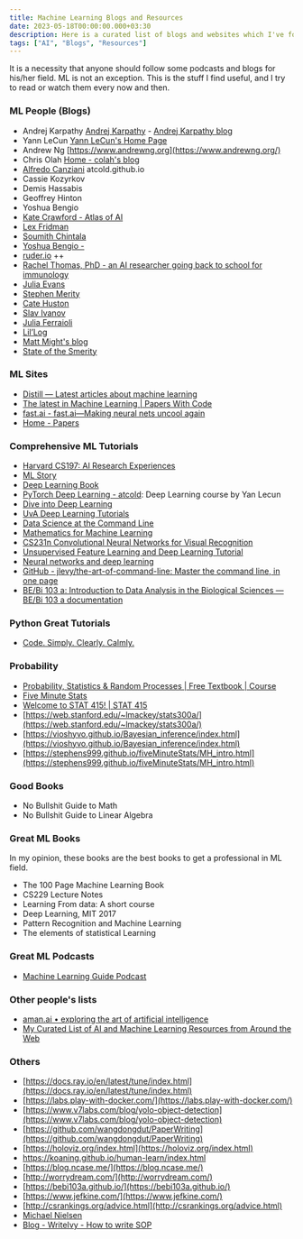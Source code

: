 ```yaml
---
title: Machine Learning Blogs and Resources
date: 2023-05-18T00:00:00.000+03:30
description: Here is a curated list of blogs and websites which I've found and used in the AI field. 
tags: ["AI", "Blogs", "Resources"]
---
```


It is a necessity that anyone should follow some podcasts and blogs for his/her field. ML is not an exception. This is the stuff I find useful, and I try to read or watch them every now and then. 

### ML People (Blogs)

- Andrej Karpathy [Andrej Karpathy](https://karpathy.ai/) - [Andrej Karpathy blog](https://karpathy.github.io/)
- Yann LeCun [Yann LeCun's Home Page](http://yann.lecun.com/)
- Andrew Ng [https://www.andrewng.org](https://www.andrewng.org/)
- Chris Olah [Home - colah's blog](https://colah.github.io/)
- [Alfredo Canziani](https://atcold.github.io/) atcold.github.io
- Cassie Kozyrkov
- Demis Hassabis
- Geoffrey Hinton
- Yoshua Bengio
- [Kate Crawford - Atlas of AI](https://www.katecrawford.net/)
- [Lex Fridman](https://lexfridman.com/)
- [Soumith Chintala](https://soumith.ch/)
- [Yoshua Bengio -](https://yoshuabengio.org/)
- [ruder.io](https://www.ruder.io/) ++
- [Rachel Thomas, PhD - an AI researcher going back to school for immunology](https://rachel.fast.ai/)
- [Julia Evans](https://jvns.ca/)
- [Stephen Merity](https://smerity.com/articles/articles.html)
- [Cate Huston](https://cate.blog/)
- [Slav Ivanov](https://blog.slavv.com/)
- [Julia Ferraioli](https://blog.juliaferraioli.com/)
- [Lil’Log](https://lilianweng.github.io/)
- [Matt Might's blog](https://matt.might.net/articles/)
- [State of the Smerity](https://state.smerity.com/articles)

### ML Sites
- [Distill — Latest articles about machine learning](https://distill.pub/)
- [The latest in Machine Learning | Papers With Code](https://paperswithcode.com/)
- [fast.ai - fast.ai—Making neural nets uncool again](https://www.fast.ai/)
- [Home - Papers](https://papers.readthedocs.io/en/latest/)

### Comprehensive ML Tutorials
- [Harvard CS197: AI Research Experiences](https://www.cs197.seas.harvard.edu/)
- [ML Story](https://mlstory.org/)
- [Deep Learning Book](https://www.deeplearningbook.org/)
- [PyTorch Deep Learning - atcold](https://atcold.github.io/pytorch-Deep-Learning/): Deep Learning course by Yan Lecun
- [Dive into Deep Learning](https://d2l.ai/index.html)
- [UvA Deep Learning Tutorials](https://uvadlc-notebooks.readthedocs.io/en/latest/)
- [Data Science at the Command Line](https://datascienceatthecommandline.com/2e/)
- [Mathematics for Machine Learning](https://mml-book.github.io/)
- [CS231n Convolutional Neural Networks for Visual Recognition](https://cs231n.github.io/)
- [Unsupervised Feature Learning and Deep Learning Tutorial](http://ufldl.stanford.edu/tutorial/)
- [Neural networks and deep learning](http://neuralnetworksanddeeplearning.com)
- [GitHub - jlevy/the-art-of-command-line: Master the command line, in one page](https://github.com/jlevy/the-art-of-command-line)
- [BE/Bi 103 a: Introduction to Data Analysis in the Biological Sciences — BE/Bi 103 a documentation](https://bebi103a.github.io/)

### Python Great Tutorials
- [Code. Simply. Clearly. Calmly.](https://calmcode.io/)

### Probability
- [Probability, Statistics & Random Processes | Free Textbook | Course](https://www.probabilitycourse.com/)
- [Five Minute Stats](https://stephens999.github.io/fiveMinuteStats/index.html)
- [Welcome to STAT 415! | STAT 415](https://online.stat.psu.edu/stat415/)
- [https://web.stanford.edu/~lmackey/stats300a/](https://web.stanford.edu/~lmackey/stats300a/)
- [https://vioshyvo.github.io/Bayesian_inference/index.html](https://vioshyvo.github.io/Bayesian_inference/index.html)
- [https://stephens999.github.io/fiveMinuteStats/MH_intro.html](https://stephens999.github.io/fiveMinuteStats/MH_intro.html)

### Good Books
- No Bullshit Guide to Math
- No Bullshit Guide to Linear Algebra

### Great ML Books 
In my opinion, these books are the best books to get a professional in ML field. 

- The 100 Page Machine Learning Book
- CS229 Lecture Notes
- Learning From data: A short course
- Deep Learning, MIT 2017
- Pattern Recognition and Machine Learning
- The elements of statistical Learning

### Great ML Podcasts
- [Machine Learning Guide Podcast](https://ocdevel.com/mlg/resources)

### Other people's lists
- [aman.ai • exploring the art of artificial intelligence](https://aman.ai/)
- [My Curated List of AI and Machine Learning Resources from Around the Web](https://medium.com/machine-learning-in-practice/my-curated-list-of-ai-and-machine-learning-resources-from-around-the-web-9a97823b8524)

### Others 

- [https://docs.ray.io/en/latest/tune/index.html](https://docs.ray.io/en/latest/tune/index.html)
- [https://labs.play-with-docker.com/](https://labs.play-with-docker.com/)
- [https://www.v7labs.com/blog/yolo-object-detection](https://www.v7labs.com/blog/yolo-object-detection)
- [https://github.com/wangdongdut/PaperWriting](https://github.com/wangdongdut/PaperWriting)
- [https://holoviz.org/index.html](https://holoviz.org/index.html)
- https://koaning.github.io/human-learn/index.html
- [https://blog.ncase.me/](https://blog.ncase.me/)
- [http://worrydream.com/](http://worrydream.com/)
- [https://bebi103a.github.io/](https://bebi103a.github.io/)
- [https://www.jefkine.com/](https://www.jefkine.com/)
- [http://csrankings.org/advice.html](http://csrankings.org/advice.html)
- [Michael Nielsen](https://michaelnielsen.org/)
- [Blog - WriteIvy - How to write SOP](https://writeivy.com/blog/)


